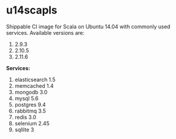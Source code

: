 # u14scapls
Shippable CI image for Scala on Ubuntu 14.04 with commonly used services. Available versions are:

1. 2.9.3
2. 2.10.5
3. 2.11.6

**Services:**

1. elasticsearch 1.5
2. memcached 1.4
3. mongodb 3.0
4. mysql 5.6
5. postgres 9.4
6. rabbitmq 3.5
7. redis 3.0
8. selenium 2.45
9. sqllite 3

